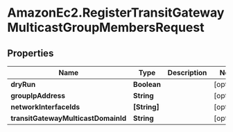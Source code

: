 # AmazonEc2.RegisterTransitGatewayMulticastGroupMembersRequest

## Properties

Name | Type | Description | Notes
------------ | ------------- | ------------- | -------------
**dryRun** | **Boolean** |  | [optional] 
**groupIpAddress** | **String** |  | [optional] 
**networkInterfaceIds** | **[String]** |  | [optional] 
**transitGatewayMulticastDomainId** | **String** |  | [optional] 


